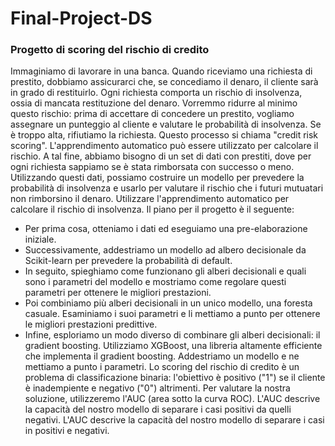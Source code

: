 # Final-Project-DS
### Progetto di scoring del rischio di credito
Immaginiamo di lavorare in una banca. Quando riceviamo una richiesta di prestito, dobbiamo assicurarci che, se concediamo il denaro, il cliente sarà in grado di restituirlo. Ogni richiesta comporta un rischio di insolvenza, ossia di mancata restituzione del denaro.
Vorremmo ridurre al minimo questo rischio: prima di accettare di concedere un prestito, vogliamo assegnare un punteggio al cliente e valutare le probabilità di insolvenza. Se è troppo alta, rifiutiamo la richiesta. Questo processo si chiama "credit risk scoring".
L'apprendimento automatico può essere utilizzato per calcolare il rischio. A tal fine, abbiamo bisogno di un set di dati con prestiti, dove per ogni richiesta sappiamo se è stata rimborsata con successo o meno. Utilizzando questi dati, possiamo costruire un modello per prevedere la probabilità di insolvenza e usarlo per valutare il rischio che i futuri mutuatari non rimborsino il denaro.
Utilizzare l'apprendimento automatico per calcolare il rischio di insolvenza. Il piano per il progetto è il seguente:
* Per prima cosa, otteniamo i dati ed eseguiamo una pre-elaborazione iniziale.
* Successivamente, addestriamo un modello ad albero decisionale da Scikit-learn per prevedere la probabilità di default.
* In seguito, spieghiamo come funzionano gli alberi decisionali e quali sono i parametri del modello e mostriamo come regolare questi parametri per ottenere le migliori prestazioni.
* Poi combiniamo più alberi decisionali in un unico modello, una foresta casuale. Esaminiamo i suoi parametri e li mettiamo a punto per ottenere le migliori prestazioni predittive.
* Infine, esploriamo un modo diverso di combinare gli alberi decisionali: il gradient boosting. Utilizziamo XGBoost, una libreria altamente efficiente che implementa il gradient boosting. Addestriamo un modello e ne mettiamo a punto i parametri.
Lo scoring del rischio di credito è un problema di classificazione binaria: l'obiettivo è positivo ("1") se il cliente è inadempiente e negativo ("0") altrimenti. Per valutare la nostra soluzione, utilizzeremo l'AUC (area sotto la curva ROC). L'AUC descrive la capacità del nostro modello di separare i casi positivi da quelli negativi. L'AUC descrive la capacità del nostro modello di separare i casi in positivi e negativi.
